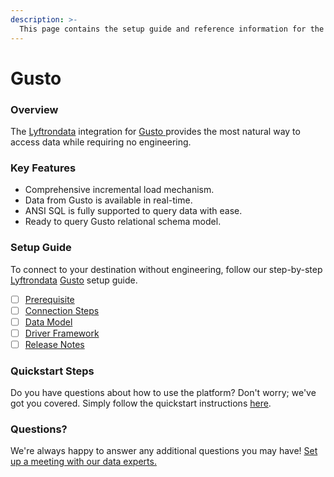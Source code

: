 ```yaml
---
description: >-
  This page contains the setup guide and reference information for the Gusto source connector.
---
```


# Gusto

### Overview

The [Lyftrondata](https://www.lyftrondata.com/) integration for [Gusto](https://www.lyftrondata.com/integration/gusto/)[ ](https://www.lyftrondata.com/integration/gusto/)provides the most natural way to access data while requiring no engineering.

### Key Features

* Comprehensive incremental load mechanism.
* Data from Gusto is available in real-time.&#x20;
* ANSI SQL is fully supported to query data with ease.
* Ready to query Gusto relational schema model.

### Setup Guide

To connect to your destination without engineering, follow our step-by-step [Lyftrondata](https://www.lyftrondata.com/)  [Gusto](https://www.lyftrondata.com/integration/gusto/) setup guide.

* [ ] [Prerequisite](../../finance-analytics/gusto/prerequisite.md)
* [ ] [Connection Steps](../../finance-analytics/gusto/connection-steps.md)
* [ ] [Data Model](../../finance-analytics/gusto/data-model/)
* [ ] [Driver Framework](../../finance-analytics/gusto/driver-framework/)
* [ ] [Release Notes](../../finance-analytics/gusto/release-notes.md)

### Quickstart Steps

Do you have questions about how to use the platform? Don't worry; we've got you covered. Simply follow the quickstart instructions [here](../../../quickstart-steps.md).

### Questions? <a href="#questions" id="questions"></a>

We're always happy to answer any additional questions you may have! [Set up a meeting with our data experts.](https://www.lyftrondata.com/book-a-meeting/)

